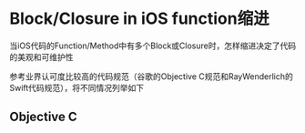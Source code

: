 # Block/Closure in iOS function缩进

当iOS代码的Function/Method中有多个Block或Closure时，怎样缩进决定了代码的美观和可维护性

参考业界认可度比较高的代码规范（谷歌的Objective C规范和RayWenderlich的Swift代码规范），将不同情况列举如下

## Objective C

```
```
